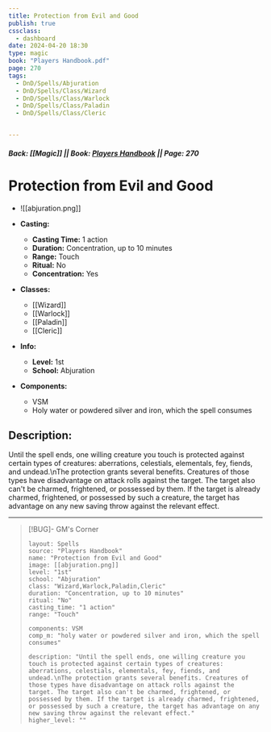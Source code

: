 ```yaml
---
title: Protection from Evil and Good
publish: true
cssclass:
  - dashboard
date: 2024-04-20 18:30
type: magic
book: "Players Handbook.pdf"
page: 270
tags:
  - DnD/Spells/Abjuration
  - DnD/Spells/Class/Wizard
  - DnD/Spells/Class/Warlock
  - DnD/Spells/Class/Paladin
  - DnD/Spells/Class/Cleric


---
```


##### Back: [[Magic]] || Book: [Players Handbook](https://drive.google.com/drive/folders/1O5bhpYizcIT5xxAoLOuzCRht_PVS7VSG?usp=sharing) || Page: 270

# Protection from Evil and Good
- ![[abjuration.png]]
- **Casting:**
    - **Casting Time:** 1 action
    - **Duration:** Concentration, up to 10 minutes
    - **Range:** Touch
    - **Ritual:** No
    - **Concentration:** Yes
- **Classes:**
    - [[Wizard]]
    - [[Warlock]]
    - [[Paladin]]
    - [[Cleric]]

- **Info:**
    - **Level:** 1st
    - **School:** Abjuration
- **Components:**
    - VSM
    - Holy water or powdered silver and iron, which the spell consumes

## Description:
Until the spell ends, one willing creature you touch is protected against certain types of creatures: aberrations, celestials, elementals, fey, fiends, and undead.\nThe protection grants several benefits. Creatures of those types have disadvantage on attack rolls against the target. The target also can't be charmed, frightened, or possessed by them. If the target is already charmed, frightened, or possessed by such a creature, the target has advantage on any new saving throw against the relevant effect.



---

> [!BUG]- GM's Corner
>
> ```statblock
> layout: Spells
> source: "Players Handbook"
> name: "Protection from Evil and Good"
> image: [[abjuration.png]]
> level: "1st"
> school: "Abjuration"
> class: "Wizard,Warlock,Paladin,Cleric"
> duration: "Concentration, up to 10 minutes"
> ritual: "No"
> casting_time: "1 action"
> range: "Touch"
>
> components: VSM
> comp_m: "holy water or powdered silver and iron, which the spell consumes"
>
> description: "Until the spell ends, one willing creature you touch is protected against certain types of creatures: aberrations, celestials, elementals, fey, fiends, and undead.\nThe protection grants several benefits. Creatures of those types have disadvantage on attack rolls against the target. The target also can't be charmed, frightened, or possessed by them. If the target is already charmed, frightened, or possessed by such a creature, the target has advantage on any new saving throw against the relevant effect."
> higher_level: ""
> ```

